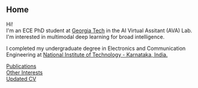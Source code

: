 ## Home

Hi!   
I'm an ECE PhD student at [Georgia Tech](https://www.ece.gatech.edu/) in the AI Virtual Assitant (AVA) Lab. I'm interested in multimodal deep learning for broad intelligence. 

I completed my undergraduate degree in Electronics and Communication Engineering at [National Institute of Technology - Karnataka, India.](https://www.nitk.ac.in/) 

[Publications](Publications.md)  
[Other Interests](interests.md)  
[Updated CV](https://drive.google.com/file/d/17QmNYHkjD73ucRAlt9pfnRbOrq3dYViK/view?usp=sharing)  


